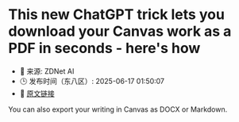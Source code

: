 # This new ChatGPT trick lets you download your Canvas work as a PDF in seconds - here's how
- 📅 来源: ZDNet AI
- 🕒 发布时间（东八区）: 2025-06-17 01:50:07
- 🔗 [原文链接](https://www.zdnet.com/article/this-new-chatgpt-trick-lets-you-download-your-work-as-a-pdf-in-seconds-heres-how/)

You can also export your writing in Canvas as DOCX or Markdown.